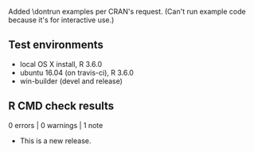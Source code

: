 Added \dontrun examples per CRAN's request. (Can't run example code because it's
for interactive use.)

## Test environments

* local OS X install, R 3.6.0
* ubuntu 16.04 (on travis-ci), R 3.6.0
* win-builder (devel and release)

## R CMD check results

0 errors | 0 warnings | 1 note

* This is a new release.
